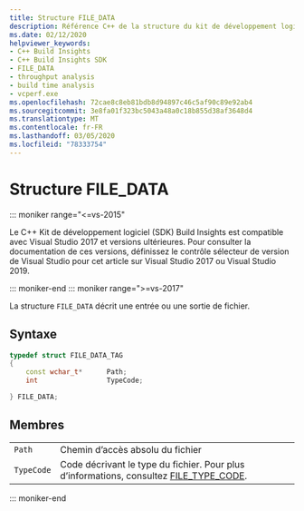 ```yaml
---
title: Structure FILE_DATA
description: Référence C++ de la structure du kit de développement logiciel (SDK) de Build Insights FILE_DATA.
ms.date: 02/12/2020
helpviewer_keywords:
- C++ Build Insights
- C++ Build Insights SDK
- FILE_DATA
- throughput analysis
- build time analysis
- vcperf.exe
ms.openlocfilehash: 72cae8c8eb81bdb8d94897c46c5af90c89e92ab4
ms.sourcegitcommit: 3e8fa01f323bc5043a48a0c18b855d38af3648d4
ms.translationtype: MT
ms.contentlocale: fr-FR
ms.lasthandoff: 03/05/2020
ms.locfileid: "78333754"
---
```

# <a name="file_data-structure"></a>Structure FILE_DATA

::: moniker range="<=vs-2015"

Le C++ Kit de développement logiciel (SDK) Build Insights est compatible avec Visual Studio 2017 et versions ultérieures. Pour consulter la documentation de ces versions, définissez le contrôle sélecteur de version de Visual Studio pour cet article sur Visual Studio 2017 ou Visual Studio 2019.

::: moniker-end
::: moniker range=">=vs-2017"

La structure `FILE_DATA` décrit une entrée ou une sortie de fichier.

## <a name="syntax"></a>Syntaxe

```cpp
typedef struct FILE_DATA_TAG
{
    const wchar_t*      Path;
    int                 TypeCode;

} FILE_DATA;
```

## <a name="members"></a>Membres

|  |  |
|--|--|
| `Path` | Chemin d’accès absolu du fichier |
| `TypeCode` | Code décrivant le type du fichier. Pour plus d’informations, consultez [FILE_TYPE_CODE](file-type-code-enum.md). |

::: moniker-end
